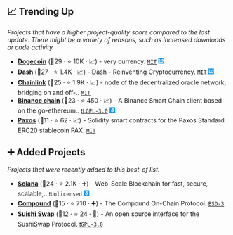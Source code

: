 ## 📈 Trending Up

_Projects that have a higher project-quality score compared to the last update. There might be a variety of reasons, such as increased downloads or code activity._

- <b><a href="https://github.com/dogecoin/dogecoin">Dogecoin</a></b> (🥇29 ·  ⭐ 10K · 📈) - very currency. <code><a href="http://bit.ly/34MBwT8">MIT</a></code> <code><img src="icons/PoW.png" style="display:inline;" width="13" height="13"></code>
- <b><a href="https://github.com/dashpay/dash">Dash</a></b> (🥇27 ·  ⭐ 1.4K · 📈) - Dash - Reinventing Cryptocurrency. <code><a href="http://bit.ly/34MBwT8">MIT</a></code> <code><img src="icons/PoW.png" style="display:inline;" width="13" height="13"></code>
- <b><a href="https://github.com/smartcontractkit/chainlink">Chainlink</a></b> (🥈25 ·  ⭐ 1.9K · 📈) - node of the decentralized oracle network, bridging on and off-.. <code><a href="http://bit.ly/34MBwT8">MIT</a></code>
- <b><a href="https://github.com/binance-chain/bsc">Binance chain</a></b> (🥉23 ·  ⭐ 450 · 📈) - A Binance Smart Chain client based on the go-ethereum.. <code><a href="http://bit.ly/37RvQcA">❗️LGPL-3.0</a></code> <code><img src="icons/PoS.png" style="display:inline;" width="13" height="13"></code>
- <b><a href="https://github.com/paxosglobal/pax-contracts">Paxos</a></b> (🥉11 ·  ⭐ 62 · 📈) - Solidity smart contracts for the Paxos Standard ERC20 stablecoin PAX. <code><a href="http://bit.ly/34MBwT8">MIT</a></code>

## ➕ Added Projects

_Projects that were recently added to this best-of list._

- <b><a href="https://github.com/solana-labs/solana">Solana</a></b> (🥈24 ·  ⭐ 2.1K · ➕) - Web-Scale Blockchain for fast, secure, scalable,.. <code>❗Unlicensed</code> <code><img src="icons/PoS.png" style="display:inline;" width="13" height="13"></code>
- <b><a href="https://github.com/compound-finance/compound-protocol">Compound</a></b> (🥈15 ·  ⭐ 710 · ➕) - The Compound On-Chain Protocol. <code><a href="http://bit.ly/3aKzpTv">BSD-3</a></code>
- <b><a href="https://github.com/sushiswap/sushiswap-interface">Suishi Swap</a></b> (🥉12 ·  ⭐ 24 · 🐣) - An open source interface for the SushiSwap Protocol. <code><a href="http://bit.ly/2M0xdwT">❗️GPL-3.0</a></code>

